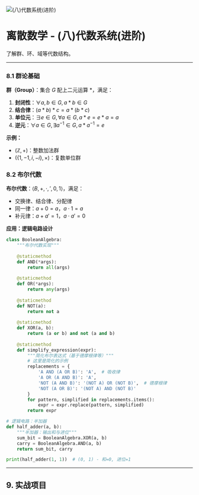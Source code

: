 ![(八)代数系统(进阶)](https://via.placeholder.com/800x200?text=Algebraic+Systems)

# 离散数学 - (八)代数系统(进阶)

了解群、环、域等代数结构。

---


### 8.1 群论基础

**群（Group）**：集合 $G$ 配上二元运算 $*$，满足：
1. **封闭性**：$\forall a, b \in G, a * b \in G$
2. **结合律**：$(a * b) * c = a * (b * c)$
3. **单位元**：$\exists e \in G, \forall a \in G, a * e = e * a = a$
4. **逆元**：$\forall a \in G, \exists a^{-1} \in G, a * a^{-1} = e$

**示例：**
- $(\mathbb{Z}, +)$：整数加法群
- $(\{1, -1, i, -i\}, \times)$：复数单位群

### 8.2 布尔代数

**布尔代数**：$\langle B, +, \cdot, ', 0, 1 \rangle$，满足：
- 交换律、结合律、分配律
- 同一律：$a + 0 = a$，$a \cdot 1 = a$
- 补元律：$a + a' = 1$，$a \cdot a' = 0$

**应用：逻辑电路设计**

```python
class BooleanAlgebra:
    """布尔代数实现"""
    
    @staticmethod
    def AND(*args):
        return all(args)
    
    @staticmethod
    def OR(*args):
        return any(args)
    
    @staticmethod
    def NOT(a):
        return not a
    
    @staticmethod
    def XOR(a, b):
        return (a or b) and not (a and b)
    
    @staticmethod
    def simplify_expression(expr):
        """简化布尔表达式（基于德摩根律等）"""
        # 这里是简化的示例
        replacements = {
            'A AND (A OR B)': 'A',  # 吸收律
            'A OR (A AND B)': 'A',
            'NOT (A AND B)': '(NOT A) OR (NOT B)',  # 德摩根律
            'NOT (A OR B)': '(NOT A) AND (NOT B)'
        }
        for pattern, simplified in replacements.items():
            expr = expr.replace(pattern, simplified)
        return expr

# 逻辑电路：半加器
def half_adder(a, b):
    """半加器：输出和与进位"""
    sum_bit = BooleanAlgebra.XOR(a, b)
    carry = BooleanAlgebra.AND(a, b)
    return sum_bit, carry

print(half_adder(1, 1))  # (0, 1) - 和=0, 进位=1
```

---

## 9. 实战项目